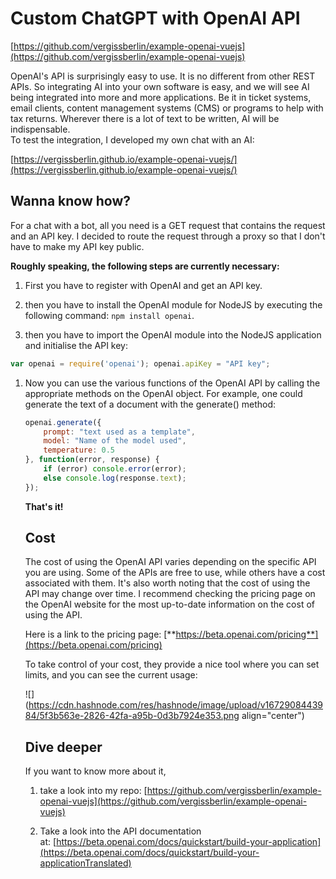 # Custom ChatGPT with OpenAI API

[https://github.com/vergissberlin/example-openai-vuejs](https://github.com/vergissberlin/example-openai-vuejs)

OpenAI's API is surprisingly easy to use. It is no different from other REST APIs. So integrating AI into your own software is easy, and we will see AI being integrated into more and more applications. Be it in ticket systems, email clients, content management systems (CMS) or programs to help with tax returns. Wherever there is a lot of text to be written, AI will be indispensable.  
To test the integration, I developed my own chat with an AI:

[https://vergissberlin.github.io/example-openai-vuejs/](https://vergissberlin.github.io/example-openai-vuejs/)

## Wanna know how?

For a chat with a bot, all you need is a GET request that contains the request and an API key. I decided to route the request through a proxy so that I don't have to make my API key public.  
  
**Roughly speaking, the following steps are currently necessary:**

1. First you have to register with OpenAI and get an API key.
    
2. then you have to install the OpenAI module for NodeJS by executing the following command: `npm install openai`.
    
3. then you have to import the OpenAI module into the NodeJS application and initialise the API key:
    

```javascript
var openai = require('openai'); openai.apiKey = "API key";
```

1. Now you can use the various functions of the OpenAI API by calling the appropriate methods on the OpenAI object. For example, one could generate the text of a document with the generate() method:
    
    ```javascript
    openai.generate({
        prompt: "text used as a template",
        model: "Name of the model used",
        temperature: 0.5 
    }, function(error, response) {
        if (error) console.error(error);
        else console.log(response.text);
    });
    ```
    
    **That's it!**
    
    ## Cost
    
    The cost of using the OpenAI API varies depending on the specific API you are using. Some of the APIs are free to use, while others have a cost associated with them. It's also worth noting that the cost of using the API may change over time. I recommend checking the pricing page on the OpenAI website for the most up-to-date information on the cost of using the API.
    
    Here is a link to the pricing page: [**https://beta.openai.com/pricing**](https://beta.openai.com/pricing)
    
    To take control of your cost, they provide a nice tool where you can set limits, and you can see the current usage:
    
    ![](https://cdn.hashnode.com/res/hashnode/image/upload/v1672908443984/5f3b563e-2826-42fa-a95b-0d3b7924e353.png align="center")
    
    ## Dive deeper
    
    If you want to know more about it,
    
    1. take a look into my repo: [https://github.com/vergissberlin/example-openai-vuejs](https://github.com/vergissberlin/example-openai-vuejs)
        
    2. Take a look into the API documentation at: [https://beta.openai.com/docs/quickstart/build-your-application](https://beta.openai.com/docs/quickstart/build-your-applicationTranslated)